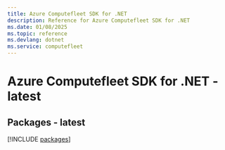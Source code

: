 ```yaml
---
title: Azure Computefleet SDK for .NET
description: Reference for Azure Computefleet SDK for .NET
ms.date: 01/08/2025
ms.topic: reference
ms.devlang: dotnet
ms.service: computefleet
---
```

# Azure Computefleet SDK for .NET - latest
## Packages - latest
[!INCLUDE [packages](computefleet-index.md)]